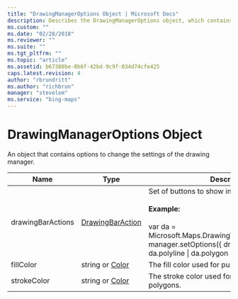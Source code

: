 ```yaml
---
title: "DrawingManagerOptions Object | Microsoft Docs"
description: Describes the DrawingManagerOptions object, which contains options for drawing manager settings, and provides a list of its options.
ms.custom: ""
ms.date: "02/28/2018"
ms.reviewer: ""
ms.suite: ""
ms.tgt_pltfrm: ""
ms.topic: "article"
ms.assetid: b67388be-8b6f-42bd-9c9f-034d74cfe425
caps.latest.revision: 4
author: "rbrundritt"
ms.author: "richbrun"
manager: "stevelom"
ms.service: "bing-maps"
---
```


# DrawingManagerOptions Object

An object that contains options to change the settings of the drawing manager.

| Name   | Type            | Description                                       |
|--------|-----------------|---------------------------------------------------|
| drawingBarActions | [DrawingBarAction](drawingbaraction-enumeration.md) | Set of buttons to show in the drawing bar.<br/><br/> **Example:**<br/><br/>var da = Microsoft.Maps.DrawingTools.DrawingBarAction;<br/>manager.setOptions({ drawingBarActions: da.polyline &#124; da.polygon &#124; da.erase  }); |
| fillColor   | string or [Color](../../map-control-api/color-class.md) | The fill color used for pushpins and polygons.    |
| strokeColor | string or [Color](../../map-control-api/color-class.md) | The stroke color used for polylines and polygons. |
